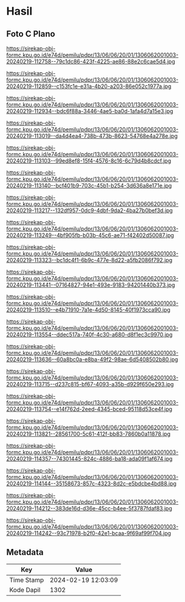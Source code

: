 # Hasil

## Foto C Plano

https://sirekap-obj-formc.kpu.go.id/e74d/pemilu/pdpr/13/06/06/20/01/1306062001003-20240219-112758--79c1dc86-423f-4225-ae86-88e2c6cae5d4.jpg

https://sirekap-obj-formc.kpu.go.id/e74d/pemilu/pdpr/13/06/06/20/01/1306062001003-20240219-112859--c153fc1e-e31a-4b20-a203-86e052c1977a.jpg

https://sirekap-obj-formc.kpu.go.id/e74d/pemilu/pdpr/13/06/06/20/01/1306062001003-20240219-112934--bdc6f88a-3446-4ae5-ba0d-1afa4d7a15e3.jpg

https://sirekap-obj-formc.kpu.go.id/e74d/pemilu/pdpr/13/06/06/20/01/1306062001003-20240219-113019--da4d4ea4-738b-473b-8623-54768e4a278e.jpg

https://sirekap-obj-formc.kpu.go.id/e74d/pemilu/pdpr/13/06/06/20/01/1306062001003-20240219-113103--99ed8ef8-15f4-4576-8c16-6c79d4b8cdcf.jpg

https://sirekap-obj-formc.kpu.go.id/e74d/pemilu/pdpr/13/06/06/20/01/1306062001003-20240219-113140--bcf401b9-703c-45b1-b254-3d636a8e171e.jpg

https://sirekap-obj-formc.kpu.go.id/e74d/pemilu/pdpr/13/06/06/20/01/1306062001003-20240219-113217--132df957-0dc9-4dbf-9da2-4ba27b0bef3d.jpg

https://sirekap-obj-formc.kpu.go.id/e74d/pemilu/pdpr/13/06/06/20/01/1306062001003-20240219-113249--4bf905fb-b03b-45c6-ae71-f42402d50087.jpg

https://sirekap-obj-formc.kpu.go.id/e74d/pemilu/pdpr/13/06/06/20/01/1306062001003-20240219-113323--bc1dc4f1-6b9c-477e-8d22-a5fb2086f792.jpg

https://sirekap-obj-formc.kpu.go.id/e74d/pemilu/pdpr/13/06/06/20/01/1306062001003-20240219-113441--07164827-94e1-493e-9183-94201440b373.jpg

https://sirekap-obj-formc.kpu.go.id/e74d/pemilu/pdpr/13/06/06/20/01/1306062001003-20240219-113510--e4b71910-7a1e-4d50-8145-40f1973cca90.jpg

https://sirekap-obj-formc.kpu.go.id/e74d/pemilu/pdpr/13/06/06/20/01/1306062001003-20240219-113554--ddec517a-740f-4c30-a680-d8f1ec3c9970.jpg

https://sirekap-obj-formc.kpu.go.id/e74d/pemilu/pdpr/13/06/06/20/01/1306062001003-20240219-113636--60a8bc0a-e8ba-49f2-98ae-6d5408502b80.jpg

https://sirekap-obj-formc.kpu.go.id/e74d/pemilu/pdpr/13/06/06/20/01/1306062001003-20240219-113715--d237c815-bf67-4093-a35b-d929f650e293.jpg

https://sirekap-obj-formc.kpu.go.id/e74d/pemilu/pdpr/13/06/06/20/01/1306062001003-20240219-113754--e14f762d-2eed-4345-bced-95118d53ce4f.jpg

https://sirekap-obj-formc.kpu.go.id/e74d/pemilu/pdpr/13/06/06/20/01/1306062001003-20240219-113821--28561700-5c61-412f-bb83-7860b0a11878.jpg

https://sirekap-obj-formc.kpu.go.id/e74d/pemilu/pdpr/13/06/06/20/01/1306062001003-20240219-114357--74301445-824c-4886-ba18-ada09f1af674.jpg

https://sirekap-obj-formc.kpu.go.id/e74d/pemilu/pdpr/13/06/06/20/01/1306062001003-20240219-114144--35158673-857c-4323-8d2c-e5bdcbe4bd88.jpg

https://sirekap-obj-formc.kpu.go.id/e74d/pemilu/pdpr/13/06/06/20/01/1306062001003-20240219-114212--383de16d-d36e-45cc-b4ee-5f3787fdaf83.jpg

https://sirekap-obj-formc.kpu.go.id/e74d/pemilu/pdpr/13/06/06/20/01/1306062001003-20240219-114242--93c71978-b2f0-42e1-bcaa-9f69af99f704.jpg


## Metadata

| Key        | Value               |
| ---------- | ------------------- |
| Time Stamp | 2024-02-19 12:03:09 |
| Kode Dapil | 1302                |



